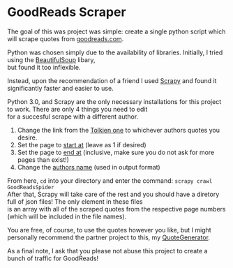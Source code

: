 # GoodReads Scraper
The goal of this was project was simple: create a single python script which will scrape quotes from [goodreads.com](https://www.goodreads.com/).  

Python was chosen simply due to the availability of libraries. Initially, I tried using the [BeautifulSoup](https://www.crummy.com/software/BeautifulSoup/bs4/doc/) libary,   
but found it too inflexible.  

Instead, upon the recommendation of a friend I used [Scrapy](https://scrapy.org/) and found it significantly faster and easier to use.  

Python 3.0, and Scrapy are the only necessary installations for this project to work. There are only 4 things you need to edit  
for a succesful scrape with a different author. 
1. Change the link from the [Tolkien one](https://github.com/PieterBenjamin/GoodReads-Scraper/blob/master/GoodReads_Scraper/spiders/GoodReads_Spider.py#L5) to whichever authors quotes you desire. 
2. Set the page to [start at](https://github.com/PieterBenjamin/GoodReads-Scraper/blob/master/GoodReads_Scraper/spiders/GoodReads_Spider.py#L8) (leave as 1 if desired)
3. Set the page to [end at](https://github.com/PieterBenjamin/GoodReads-Scraper/blob/master/GoodReads_Scraper/spiders/GoodReads_Spider.py#L9) (inclusive, make sure you do not ask for more pages than exist!)
4. Change the [authors name](https://github.com/PieterBenjamin/GoodReads-Scraper/blob/master/GoodReads_Scraper/spiders/GoodReads_Spider.py#L10) (used in output format)  

From here, `cd` into your directory and enter the command: `scrapy crawl GoodReadsSpider`  
After that, Scrapy will take care of the rest and you should have a diretory full of json files! The only element in these files  
is an array with all of the scraped quotes from the respective page numbers (which will be included in the file names).   

You are free, of course, to use the quotes however you like, but I might personally recommend the partner project to this, my [QuoteGenerator](https://github.com/PieterBenjamin/QuoteGenerator).  


As a final note, I ask that you please not abuse this project to create a bunch of traffic for GoodReads! 
